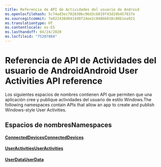 ```yaml
---
title: Referencia de API de Actividades del usuario de Android
ms.openlocfilehash: 5c74ad3ec702830bc96d3cb019f43d19b457637e
ms.sourcegitcommit: 7e022438d0414d8f24ee2c048bb018c80b1ea921
ms.translationtype: HT
ms.contentlocale: es-ES
ms.lasthandoff: 04/24/2020
ms.locfileid: "75207884"
---
```

# <a name="android-user-activities-api-reference"></a><span data-ttu-id="945da-102">Referencia de API de Actividades del usuario de Android</span><span class="sxs-lookup"><span data-stu-id="945da-102">Android User Activities API reference</span></span>

<span data-ttu-id="945da-103">Los siguientes espacios de nombres contienen API que permiten que una aplicación cree y publique actividades del usuario de estilo Windows.</span><span class="sxs-lookup"><span data-stu-id="945da-103">The following namespaces contain APIs that allow an app to create and publish Windows-style User Activities.</span></span>

## <a name="namespaces"></a><span data-ttu-id="945da-104">Espacios de nombres</span><span class="sxs-lookup"><span data-stu-id="945da-104">Namespaces</span></span>

#### <a name="connecteddevices"></a>[<span data-ttu-id="945da-105">ConnectedDevices</span><span class="sxs-lookup"><span data-stu-id="945da-105">ConnectedDevices</span></span>](https://docs.microsoft.com/java/api/com.microsoft.connecteddevices)
#### <a name="useractivities"></a>[<span data-ttu-id="945da-106">UserActivities</span><span class="sxs-lookup"><span data-stu-id="945da-106">UserActivities</span></span>](https://docs.microsoft.com/java/api/com.microsoft.connecteddevices.userdata.useractivities)
#### <a name="userdata"></a>[<span data-ttu-id="945da-107">UserData</span><span class="sxs-lookup"><span data-stu-id="945da-107">UserData</span></span>](https://docs.microsoft.com/java/api/com.microsoft.connecteddevices.userdata)